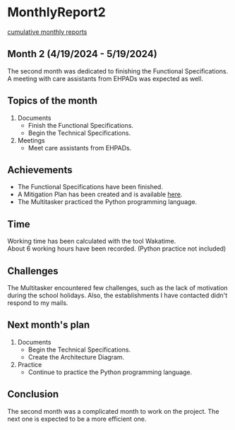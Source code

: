 # MonthlyReport2

[cumulative monthly reports](monthlyReportCumulative.md)

## Month 2 (4/19/2024 - 5/19/2024)

The second month was dedicated to finishing the Functional Specifications. A meeting with care assistants from EHPADs was expected as well.

## Topics of the month

1. Documents
    - Finish the Functional Specifications.
    - Begin the Technical Specifications.
2. Meetings
    - Meet care assistants from EHPADs.

## Achievements

- The Functional Specifications have been finished.
- A Mitigation Plan has been created and is available [here](https://docs.google.com/spreadsheets/d/1KedqlIELTKb4SQBv-wnCyTUdgzcYMi3dPUUQ4jLQC-g/edit?usp=sharing).
- The Multitasker practiced the Python programming language.

## Time

Working time has been calculated with the tool Wakatime.<br>
About 6 working hours have been recorded. (Python practice not included)

## Challenges

The Multitasker encountered few challenges, such as the lack of motivation during the school holidays. Also, the establishments I have contacted didn't respond to my mails.

## Next month's plan

1. Documents
    - Begin the Technical Specifications.
    - Create the Architecture Diagram.
2. Practice
    - Continue to practice the Python programming language.

## Conclusion

The second month was a complicated month to work on the project. The next one is expected to be a more efficient one.
